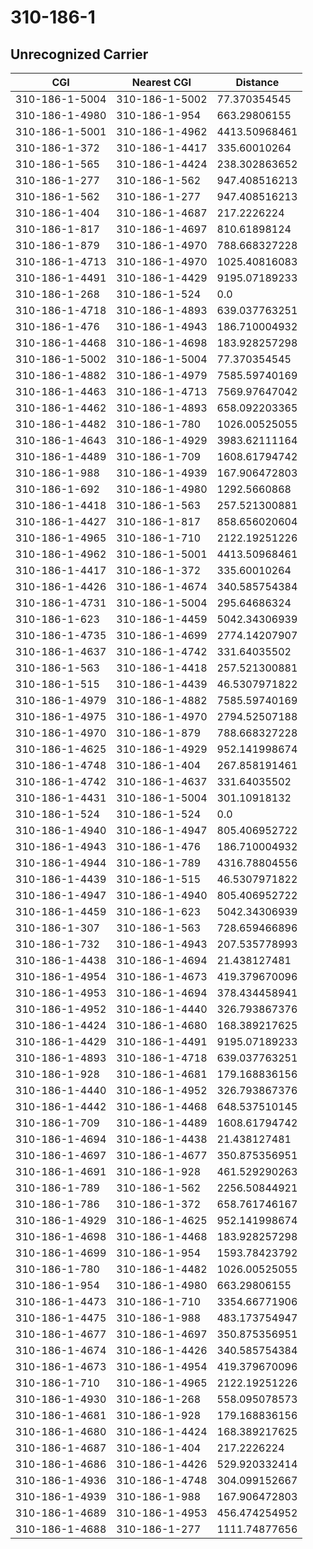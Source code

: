 # 310-186-1
## Unrecognized Carrier


| CGI | Nearest CGI | Distance |
|-----|-------------|----------|
| 310-186-1-5004 | 310-186-1-5002 | 77.370354545 |
| 310-186-1-4980 | 310-186-1-954 | 663.29806155 |
| 310-186-1-5001 | 310-186-1-4962 | 4413.50968461 |
| 310-186-1-372 | 310-186-1-4417 | 335.60010264 |
| 310-186-1-565 | 310-186-1-4424 | 238.302863652 |
| 310-186-1-277 | 310-186-1-562 | 947.408516213 |
| 310-186-1-562 | 310-186-1-277 | 947.408516213 |
| 310-186-1-404 | 310-186-1-4687 | 217.2226224 |
| 310-186-1-817 | 310-186-1-4697 | 810.61898124 |
| 310-186-1-879 | 310-186-1-4970 | 788.668327228 |
| 310-186-1-4713 | 310-186-1-4970 | 1025.40816083 |
| 310-186-1-4491 | 310-186-1-4429 | 9195.07189233 |
| 310-186-1-268 | 310-186-1-524 | 0.0 |
| 310-186-1-4718 | 310-186-1-4893 | 639.037763251 |
| 310-186-1-476 | 310-186-1-4943 | 186.710004932 |
| 310-186-1-4468 | 310-186-1-4698 | 183.928257298 |
| 310-186-1-5002 | 310-186-1-5004 | 77.370354545 |
| 310-186-1-4882 | 310-186-1-4979 | 7585.59740169 |
| 310-186-1-4463 | 310-186-1-4713 | 7569.97647042 |
| 310-186-1-4462 | 310-186-1-4893 | 658.092203365 |
| 310-186-1-4482 | 310-186-1-780 | 1026.00525055 |
| 310-186-1-4643 | 310-186-1-4929 | 3983.62111164 |
| 310-186-1-4489 | 310-186-1-709 | 1608.61794742 |
| 310-186-1-988 | 310-186-1-4939 | 167.906472803 |
| 310-186-1-692 | 310-186-1-4980 | 1292.5660868 |
| 310-186-1-4418 | 310-186-1-563 | 257.521300881 |
| 310-186-1-4427 | 310-186-1-817 | 858.656020604 |
| 310-186-1-4965 | 310-186-1-710 | 2122.19251226 |
| 310-186-1-4962 | 310-186-1-5001 | 4413.50968461 |
| 310-186-1-4417 | 310-186-1-372 | 335.60010264 |
| 310-186-1-4426 | 310-186-1-4674 | 340.585754384 |
| 310-186-1-4731 | 310-186-1-5004 | 295.64686324 |
| 310-186-1-623 | 310-186-1-4459 | 5042.34306939 |
| 310-186-1-4735 | 310-186-1-4699 | 2774.14207907 |
| 310-186-1-4637 | 310-186-1-4742 | 331.64035502 |
| 310-186-1-563 | 310-186-1-4418 | 257.521300881 |
| 310-186-1-515 | 310-186-1-4439 | 46.5307971822 |
| 310-186-1-4979 | 310-186-1-4882 | 7585.59740169 |
| 310-186-1-4975 | 310-186-1-4970 | 2794.52507188 |
| 310-186-1-4970 | 310-186-1-879 | 788.668327228 |
| 310-186-1-4625 | 310-186-1-4929 | 952.141998674 |
| 310-186-1-4748 | 310-186-1-404 | 267.858191461 |
| 310-186-1-4742 | 310-186-1-4637 | 331.64035502 |
| 310-186-1-4431 | 310-186-1-5004 | 301.10918132 |
| 310-186-1-524 | 310-186-1-524 | 0.0 |
| 310-186-1-4940 | 310-186-1-4947 | 805.406952722 |
| 310-186-1-4943 | 310-186-1-476 | 186.710004932 |
| 310-186-1-4944 | 310-186-1-789 | 4316.78804556 |
| 310-186-1-4439 | 310-186-1-515 | 46.5307971822 |
| 310-186-1-4947 | 310-186-1-4940 | 805.406952722 |
| 310-186-1-4459 | 310-186-1-623 | 5042.34306939 |
| 310-186-1-307 | 310-186-1-563 | 728.659466896 |
| 310-186-1-732 | 310-186-1-4943 | 207.535778993 |
| 310-186-1-4438 | 310-186-1-4694 | 21.438127481 |
| 310-186-1-4954 | 310-186-1-4673 | 419.379670096 |
| 310-186-1-4953 | 310-186-1-4694 | 378.434458941 |
| 310-186-1-4952 | 310-186-1-4440 | 326.793867376 |
| 310-186-1-4424 | 310-186-1-4680 | 168.389217625 |
| 310-186-1-4429 | 310-186-1-4491 | 9195.07189233 |
| 310-186-1-4893 | 310-186-1-4718 | 639.037763251 |
| 310-186-1-928 | 310-186-1-4681 | 179.168836156 |
| 310-186-1-4440 | 310-186-1-4952 | 326.793867376 |
| 310-186-1-4442 | 310-186-1-4468 | 648.537510145 |
| 310-186-1-709 | 310-186-1-4489 | 1608.61794742 |
| 310-186-1-4694 | 310-186-1-4438 | 21.438127481 |
| 310-186-1-4697 | 310-186-1-4677 | 350.875356951 |
| 310-186-1-4691 | 310-186-1-928 | 461.529290263 |
| 310-186-1-789 | 310-186-1-562 | 2256.50844921 |
| 310-186-1-786 | 310-186-1-372 | 658.761746167 |
| 310-186-1-4929 | 310-186-1-4625 | 952.141998674 |
| 310-186-1-4698 | 310-186-1-4468 | 183.928257298 |
| 310-186-1-4699 | 310-186-1-954 | 1593.78423792 |
| 310-186-1-780 | 310-186-1-4482 | 1026.00525055 |
| 310-186-1-954 | 310-186-1-4980 | 663.29806155 |
| 310-186-1-4473 | 310-186-1-710 | 3354.66771906 |
| 310-186-1-4475 | 310-186-1-988 | 483.173754947 |
| 310-186-1-4677 | 310-186-1-4697 | 350.875356951 |
| 310-186-1-4674 | 310-186-1-4426 | 340.585754384 |
| 310-186-1-4673 | 310-186-1-4954 | 419.379670096 |
| 310-186-1-710 | 310-186-1-4965 | 2122.19251226 |
| 310-186-1-4930 | 310-186-1-268 | 558.095078573 |
| 310-186-1-4681 | 310-186-1-928 | 179.168836156 |
| 310-186-1-4680 | 310-186-1-4424 | 168.389217625 |
| 310-186-1-4687 | 310-186-1-404 | 217.2226224 |
| 310-186-1-4686 | 310-186-1-4426 | 529.920332414 |
| 310-186-1-4936 | 310-186-1-4748 | 304.099152667 |
| 310-186-1-4939 | 310-186-1-988 | 167.906472803 |
| 310-186-1-4689 | 310-186-1-4953 | 456.474254952 |
| 310-186-1-4688 | 310-186-1-277 | 1111.74877656 |
